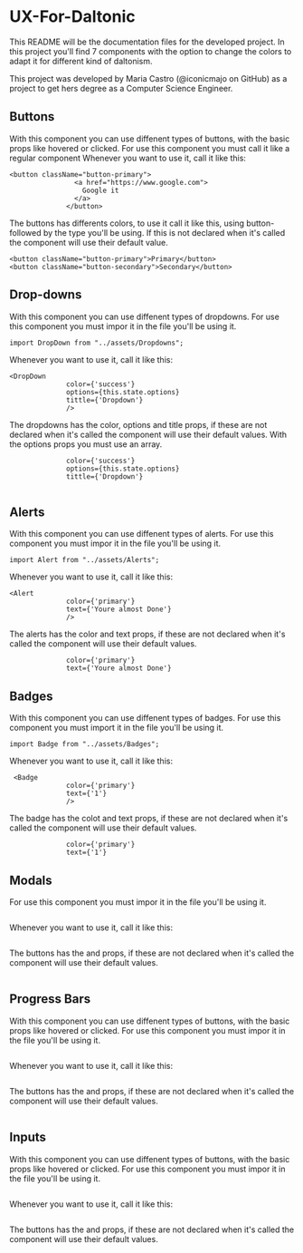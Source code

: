 # UX-For-Daltonic

This README will be the documentation files for the developed project.
In this project you'll find 7 components with the option to change the colors to adapt it for different kind of daltonism. 

This project was developed by Maria Castro (@iconicmajo on GitHub) as a project to get hers degree as a Computer Science Engineer.

## Buttons
With this component you can use diffenent types of buttons, with the basic props like hovered or clicked. For use this component you must call it like a regular component
Whenever you want to use it, call it like this:
```
<button className="button-primary">
                <a href="https://www.google.com">
                  Google it
                </a>
              </button>
```
             

The buttons has differents colors, to use it call it like this, using button- followed by the type you'll be using. If this is not declared when it's called the component will use their default value. 
```
<button className="button-primary">Primary</button>
<button className="button-secondary">Secondary</button>
```


## Drop-downs
With this component you can use diffenent types of dropdowns. For use this component you must impor it in the file you'll be using it.
```
import DropDown from "../assets/Dropdowns";
```

Whenever you want to use it, call it like this:
```
<DropDown
              color={'success'}
              options={this.state.options}
              tittle={'Dropdown'}
              />
```
             

The dropdowns has the color, options and title props, if these are not declared when it's called the component will use their default values. 
With the options props you must use an array.
```
              color={'success'}
              options={this.state.options}
              tittle={'Dropdown'}
       
```

## Alerts
With this component you can use diffenent types of alerts. For use this component you must impor it in the file you'll be using it.
```
import Alert from "../assets/Alerts";
```

Whenever you want to use it, call it like this:
```
<Alert 
              color={'primary'}
              text={'Youre almost Done'} 
              />
```

The alerts has the color and text props, if these are not declared when it's called the component will use their default values.
```
              color={'primary'}
              text={'Youre almost Done'} 
```


## Badges
With this component you can use diffenent types of badges. For use this component you must import it in the file you'll be using it.
```
import Badge from "../assets/Badges";
```

Whenever you want to use it, call it like this:
```
 <Badge 
              color={'primary'}
              text={'1'} 
              />
```

The badge has the colot and text props, if these are not declared when it's called the component will use their default values.
```
              color={'primary'}
              text={'1'} 
```

## Modals
For use this component you must impor it in the file you'll be using it.
```

```

Whenever you want to use it, call it like this:
```

```

The buttons has the and props, if these are not declared when it's called the component will use their default values.
```

```


## Progress Bars
With this component you can use diffenent types of buttons, with the basic props like hovered or clicked. For use this component you must impor it in the file you'll be using it.
```

```

Whenever you want to use it, call it like this:
```

```

The buttons has the and props, if these are not declared when it's called the component will use their default values.
```

```


## Inputs
With this component you can use diffenent types of buttons, with the basic props like hovered or clicked. For use this component you must impor it in the file you'll be using it.
```

```

Whenever you want to use it, call it like this:
```

```

The buttons has the and props, if these are not declared when it's called the component will use their default values.
```

```

